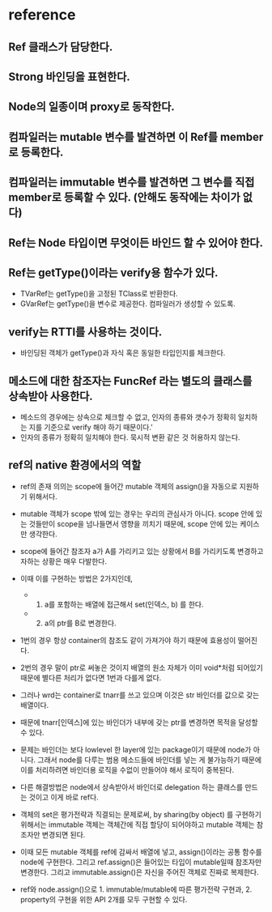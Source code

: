 # reference 

## Ref 클래스가 담당한다.

## Strong 바인딩을 표현한다.

## Node의 일종이며 proxy로 동작한다.

## 컴파일러는 mutable 변수를 발견하면 이 Ref를 member로 등록한다.

## 컴파일러는 immutable 변수를 발견하면 그 변수를 직접 member로 등록할 수 있다. (안해도 동작에는 차이가 없다)

## Ref는 Node 타입이면 무엇이든 바인드 할 수 있어야 한다.

## Ref는 getType()이라는 verify용 함수가 있다.
* TVarRef<T>는 getType()을 고정된 TClass<T>로 반환한다.
* GVarRef는 getType()을 변수로 제공한다. 컴파일러가 생성할 수 있도록. 

## verify는 RTTI를 사용하는 것이다.
* 바인딩된 객체가 getType()과 자식 혹은 동일한 타입인지를 체크한다. 

## 메소드에 대한 참조자는 FuncRef 라는 별도의 클래스를 상속받아 사용한다.
* 메소드의 경우에는 상속으로 체크할 수 없고, 인자의 종류와 갯수가 정확히
  일치하는 지를 기준으로 verify 해야 하기 때문이다.'
* 인자의 종류가 정확히 일치해야 한다. 묵시적 변환 같은 것 허용하지 않는다.

## ref의 native 환경에서의 역할

* ref의 존재 의의는 scope에 들어간 mutable 객체의 assign()을 자동으로 지원하기 위해서다.
* mutable 객체가 scope 밖에 있는 경우는 우리의 관심사가 아니다. scope 안에 있는 것들만이
  scope을 넘나들면서 영향을 끼치기 때문에, scope 안에 있는 케이스만 생각한다.
* scope에 들어간 참조자 a가 A를 가리키고 있는 상황에서 B를 가리키도록 변경하고자하는 상황은 매우 다발한다.
* 이때 이를 구현하는 방법은 2가지인데,
    - 1. a를 포함하는 배열에 접근해서 set(인덱스, b) 를 한다.
    - 2. a의 ptr를 B로 변경한다.
* 1번의 경우 항상 container의 참조도 같이 가져가야 하기 때문에 효용성이 떨어진다.
* 2번의 경우 말이 ptr로 써놓은 것이지 배열의 원소 자체가 이미 void*처럼 되어있기 때문에
  별다른 처리가 없다면 1번과 다를게 없다.
* 그러나 wrd는 container로 tnarr를 쓰고 있으며 이것은 str 바인더를 값으로 갖는 배열이다.
* 때문에 tnarr[인덱스]에 있는 바인더가 내부에 갖는 ptr를 변경하면 목적을 달성할 수 있다.
* 문제는 바인더는 보다 lowlevel 한 layer에 있는 package이기 때문에 node가 아니다.
  그래서 node를 다루는 범용 메소드들에 바인더를 넣는 게 불가능하기 때문에 이를 처리하려면
  바인더용 로직을 수없이 만들어야 해서 로직이 중복된다.
* 다른 해결방법은 node에서 상속받아서 바인더로 delegation 하는 클래스를 만드는 것이고
  이게 바로 ref다.
* 객체의 set은 평가전략과 직결되는 문제로써, by sharing(by object) 를 구현하기 위해서는
  immutable 객체는 객체간에 직접 할당이 되어야하고 mutable 객체는 참조자만 변경되면 된다.
* 이때 모든 mutable 객체를 ref에 감싸서 배열에 넣고, assign()이라는 공통 함수를 node에 구현한다.
  그리고 ref.assign()은 들어있는 타입이 mutable일때 참조자만 변경한다.
  그리고 immutable.assign()은 자신을 주어진 객체로 진짜로 복제한다.

* ref와 node.assign()으로 1. immutable/mutable에 따른 평가전략 구현과, 2. property의 구현을 위한 API
  2개를 모두 구현할 수 있다.
